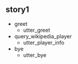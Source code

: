## story1
* greet
  - utter_greet
* query_wikipedia_player
  - utter_player_info
* bye
  - utter_bye
